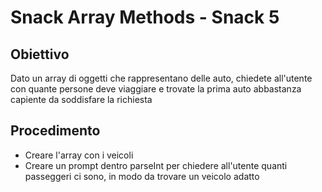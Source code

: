 # Snack Array Methods - Snack 5

## Obiettivo

Dato un array di oggetti che rappresentano delle auto, chiedete all'utente con quante persone deve viaggiare e trovate la prima auto abbastanza capiente da soddisfare la richiesta

## Procedimento

- Creare l'array con i veicoli
- Creare un prompt dentro parseInt per chiedere all'utente quanti passeggeri ci sono, in modo da trovare un veicolo adatto
